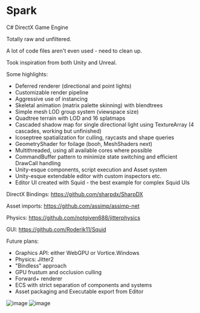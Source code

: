 # Spark
C# DirectX Game Engine

Totally raw and unfiltered.

A lot of code files aren't even used - need to clean up.

Took inspiration from both Unity and Unreal.


Some highlights:
- Deferred renderer (directional and point lights)
- Customizable render pipeline
- Aggressive use of instancing
- Skeletal animation (matrix palette skinning) with blendtrees
- Simple mesh LOD group system (viewspace size)
- Quadtree terrain with LOD and 16 splatmaps
- Cascaded shadow map for single directional light using TextureArray (4 cascades, working but unfinished)
- Icoseptree spatialization for culling, raycasts and shape queries
- GeometryShader for foilage (booh, MeshShaders next)
- Multithreaded, using all available cores where possible 
- CommandBuffer pattern to minimize state switching and efficient DrawCall handling
- Unity-esque components, script execution and Asset system
- Unity-esque extendable editor with custom inspectors etc.
- Editor UI created with Squid - the best example for complex Squid UIs


DirectX Bindings: https://github.com/sharpdx/SharpDX

Asset imports: https://github.com/assimp/assimp-net

Physics: https://github.com/notgiven688/jitterphysics

GUI: https://github.com/Roderik11/Squid


Future plans:
- Graphics API: either WebGPU or Vortice.Windows
- Physics: Jitter2
- "Bindless" approach
- GPU frustum and occlusion culling
- Forward+ renderer
- ECS with strict separation of components and systems
- Asset packaging and Executable export from Editor

![image](https://github.com/Roderik11/Spark/assets/5743257/013eb957-242b-48b6-920d-29903a9a5e17)
![image](https://github.com/Roderik11/Spark/assets/5743257/2b572531-5812-4003-8f90-2b4150faabbf)
